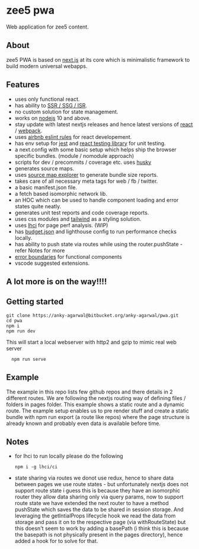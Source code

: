 # zee5 pwa
Web application for zee5 content.

## About
zee5 PWA is based on [next.js](https://nextjs.org/) at its core which is minimalistic framework to build modern universal webapps.

## Features
- uses only functional react.
- has ability to [SSR / SSG / ISR](https://www.jackherrington.com/csr-ssr-and-ssg-on-nextjs/).
- no custom solution for state management.
- works on [nodejs](https://nodejs.org/en/) 10 and above.
- stay update with latest nextjs releases and hence latest versions of [react](https://reactjs.org/) / [webpack](https://webpack.js.org/).
- uses [airbnb eslint rules](https://github.com/airbnb/javascript) for react developement.
- has env setup for [jest](https://jestjs.io/) and [react testing library](https://testing-library.com/docs/react-testing-library/intro/) for unit testing.
- a next.config with some basic setup which helps ship the browser specific bundles. (module / nomodule approach)
- scripts for dev / precommits / coverage etc. uses [husky](https://www.npmjs.com/package/husky)
- generates source maps.
- uses [source map explorer](https://www.npmjs.com/package/source-map-explorer) to generate bundle size reports.
- takes care of all necessary meta tags for web / fb / twitter.
- a basic manifest.json file.
- a fetch based isomorphic network lib.
- an HOC which can be used to handle component loading and error states quite neatly.
- generates unit test reports and code coverage reports.
- uses css modules and [tailwind](https://tailwindcss.com/) as a styling solution.
- uses [lhci](https://github.com/GoogleChrome/lighthouse-ci/blob/master/docs/getting-started.md) for page  perf analysis. (WIP)
- has [budget.json](https://github.com/GoogleChrome/budget.json) and lighthouse config to run performance checks locally.
- has ability to push state via routes while using the router.pushState - refer Notes for more
- [error boundaries](https://github.com/bvaughn/react-error-boundary) for functional components
- vscode suggested extensions.

## A lot more is on the way!!!!

## Getting started

```
git clone https://anky-agarwal@bitbucket.org/anky-agarwal/pwa.git
cd pwa
npm i
npm run dev
```

This will start a local webserver with http2 and gzip to mimic real web server
```
  npm run serve
```

## Example

The example in this repo lists few github repos and there details in 2 different routes. We are following the nextjs routing way of defining files / folders in pages folder. This example shows a static route and a dynamic route.
The example setup enables us to pre render stuff and create a static bundle with npm run export (a route like repos) where the page structure is already known and probably even data is available before time.

## Notes

* for lhci to run locally please do the following
  ```
  npm i -g lhci/ci
  ```

* state sharing via routes
we donot use redux, hence to share data between pages we use route states - but unfortunately nextjs does not support route state i guess this is because they have an isomorphic router they allow data sharing only via query params, now to support route state we have extended the next router to have a method pushState which saves the data to be shared in session storage. And leveraging the getIntialProps lifecycle hook we read the data from storage and pass it on to the respective page (via withRouteState) but this doesn't seem to work by adding a basePath (i think this is because the basepath is not physically present in the pages directory), hence added a hook for to solve for that.
